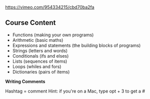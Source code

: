https://vimeo.com/954334215/cbd70ba2fa

## Course Content

* Functions (making your own programs)
* Arithmetic (basic maths)
* Expressions and statements (the building blocks of programs)
* Strings (letters and words)
* Conditionals (ifs and elses)
* Lists (sequences of items)
* Loops (whiles and fors)
* Dictionaries (pairs of items)

**Writing Comments**

Hashtag = comment
Hint: if you're on a Mac, type opt + 3 to get a #
